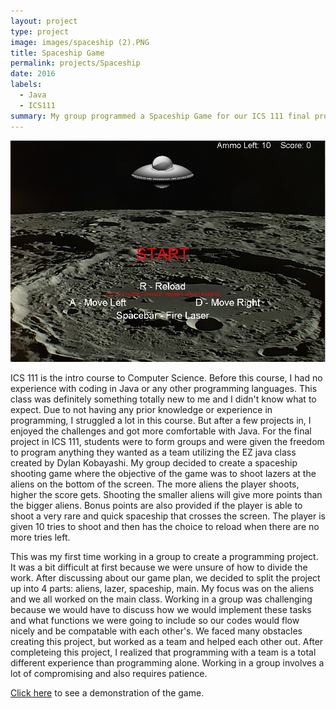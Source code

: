 ```yaml
---
layout: project
type: project
image: images/spaceship (2).PNG
title: Spaceship Game
permalink: projects/Spaceship
date: 2016
labels:
  - Java
  - ICS111
summary: My group programmed a Spaceship Game for our ICS 111 final project.
---
```


<div>
  <img class="ui image" src="../images/spaceship.PNG">

</div>

ICS 111 is the intro course to Computer Science. Before this course, I had no experience with coding in Java or any other programming languages. This class was definitely something totally new to me and I didn't know what to expect. Due to not having any prior knowledge or experience in programming, I struggled a lot in this course. But after a few projects in, I enjoyed the challenges and got more comfortable with Java. For the final project in ICS 111, students were to form groups and were given the freedom to program anything they wanted as a team utilizing the EZ java class created by Dylan Kobayashi. My group decided to create a spaceship shooting game where the objective of the game was to shoot lazers at the aliens on the bottom of the screen. The more aliens the player shoots, higher the score gets. Shooting the smaller aliens will give more points than the bigger aliens. Bonus points are also provided if the player is able to shoot a very rare and quick spaceship that crosses the screen. The player is given 10 tries to shoot and then has the choice to reload when there are no more tries left.

This was my first time working in a group to create a programming project. It was a bit difficult at first because we were unsure of how to divide the work. After discussing about our game plan, we decided to split the project up into 4 parts: aliens, lazer, spaceship, main. My focus was on the aliens and we all worked on the main class. Working in a group was challenging because we would have to discuss how we would implement these tasks and what functions we were going to include so our codes would flow nicely and be compatable with each other's. We faced many obstacles creating this project, but worked as a team and helped each other out. After completeing this project, I realized that programming with a team is a total different experience than programming alone. Working in a group involves a lot of compromising and also requires patience. 


[Click here](https://youtu.be/miRbHqi0pIg) to see a demonstration of the game.



